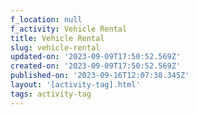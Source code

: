 ```yaml
---
f_location: null
f_activity: Vehicle Rental
title: Vehicle Rental
slug: vehicle-rental
updated-on: '2023-09-09T17:50:52.569Z'
created-on: '2023-09-09T17:50:52.569Z'
published-on: '2023-09-16T12:07:38.345Z'
layout: '[activity-tag].html'
tags: activity-tag
---
```



